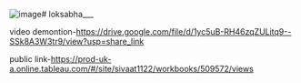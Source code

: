 ![image](https://github.com/Sivakumarveera/loksabha___/assets/143990200/d2b80ff8-b3d8-4086-9815-e47fe35cc4e0)# loksabha___


video demontion-https://drive.google.com/file/d/1yc5uB-RH46zqZULitq9--SSk8A3W3tr9/view?usp=share_link



public link-https://prod-uk-a.online.tableau.com/#/site/sivaat1122/workbooks/509572/views
